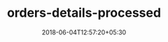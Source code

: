 ---
title: "orders-details-processed"
date: 2018-06-04T12:57:20+05:30
draft: false
layout: orders-details-processed
url: /account/orders-details-processed/

---